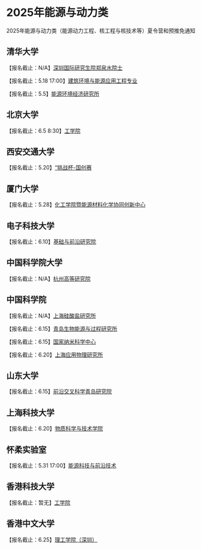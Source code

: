 # 2025年能源与动力类
2025年能源与动力类（能源动力工程、核工程与核技术等）夏令营和预推免通知

## 清华大学

【报名截止：N/A】[深圳国际研究生院郑泉水院士](https://mp.weixin.qq.com/s/x1dJij9cmAeidzhL-SczVQ)

【报名截止：5.18 17:00】[建筑环境与能源应用工程专业](https://mp.weixin.qq.com/s/N8gIw14lt07W85L4qNcFWw)

【报名截止：5.5】[能源环境经济研究所](https://mp.weixin.qq.com/s/Z7SPgX7rNiFY4CH1-0Ch_A)

## 北京大学

【报名截止：6.5 8:30】[工学院](https://www.coe.pku.edu.cn/graduate/13490.html)

## 西安交通大学

【报名截止：5.20】[“挑战杯-国创赛](https://mp.weixin.qq.com/s/b_caVtIyAV4G1AQ8-tAkQA)

## 厦门大学

【报名截止：5.28】[化工学院暨能源材料化学协同创新中心](https://chem.xmu.edu.cn/info/1272/117455.htm)

## 电子科技大学

【报名截止：6.10】[基础与前沿研究院](https://iffs.uestc.edu.cn/info/1049/6292.htm)

## 中国科学院大学

【报名截止：N/A】[杭州高等研究院](http://hias.ucas.ac.cn/info/1100/6496.htm)

## 中国科学院

【报名截止：N/A】[上海硅酸盐研究所](https://mp.weixin.qq.com/s/f46H25UE2T5OZcPTx6l3Yw)

【报名截止：6.15】[青岛生物能源与过程研究所](https://mp.weixin.qq.com/s/cFLDvppcXWl-Wm39geM5WQ)

【报名截止：6.15】[国家纳米科学中心](https://mp.weixin.qq.com/s/D8Rn0hcDkihNU0INpOTabw)

【报名截止：6.20】[上海应用物理研究所](https://www.sinap.cas.cn/yjsjynew/zsjz/sszs_177904/202504/t20250427_7617440.html)

## 山东大学

【报名截止：6.15】[前沿交叉科学青岛研究院](https://frontier.qd.sdu.edu.cn/info/1011/8709.htm)

## 上海科技大学

【报名截止：6.20】[物质科学与技术学院](https://mp.weixin.qq.com/s/NubEkv0KpFv0jF79o_PM8Q)

##  怀柔实验室

【报名截止：5.31 17:00】[能源科技与前沿技术](https://mp.weixin.qq.com/s/wCHaQkxTCo_CQU_diLw60Q)

## 香港科技大学

【报名截止：暂无】[工学院](https://mp.weixin.qq.com/s/Yub1OpBQy17EJmjKrQ7BSA)

## 香港中文大学

【报名截止：6.25】[理工学院（深圳）](https://mp.weixin.qq.com/s/EWIx0_usoP4pyU2iNexk8Q)
